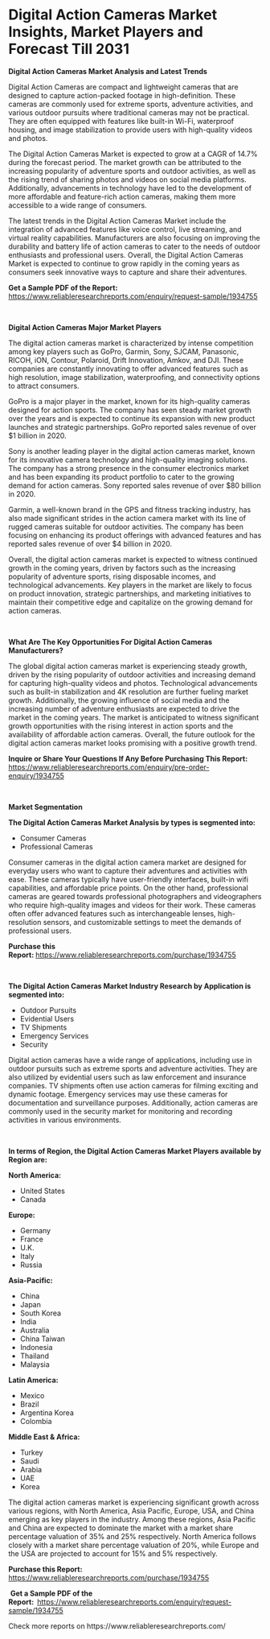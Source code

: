 <p><h1>Digital Action Cameras Market Insights, Market Players and Forecast Till 2031</h1></p><p><strong>Digital Action Cameras Market Analysis and Latest Trends</strong></p>
<p><p>Digital Action Cameras are compact and lightweight cameras that are designed to capture action-packed footage in high-definition. These cameras are commonly used for extreme sports, adventure activities, and various outdoor pursuits where traditional cameras may not be practical. They are often equipped with features like built-in Wi-Fi, waterproof housing, and image stabilization to provide users with high-quality videos and photos.</p><p>The Digital Action Cameras Market is expected to grow at a CAGR of 14.7% during the forecast period. The market growth can be attributed to the increasing popularity of adventure sports and outdoor activities, as well as the rising trend of sharing photos and videos on social media platforms. Additionally, advancements in technology have led to the development of more affordable and feature-rich action cameras, making them more accessible to a wide range of consumers.</p><p>The latest trends in the Digital Action Cameras Market include the integration of advanced features like voice control, live streaming, and virtual reality capabilities. Manufacturers are also focusing on improving the durability and battery life of action cameras to cater to the needs of outdoor enthusiasts and professional users. Overall, the Digital Action Cameras Market is expected to continue to grow rapidly in the coming years as consumers seek innovative ways to capture and share their adventures.</p></p>
<p><strong>Get a Sample PDF of the Report:&nbsp;</strong> <a href="https://www.reliableresearchreports.com/enquiry/request-sample/1934755">https://www.reliableresearchreports.com/enquiry/request-sample/1934755</a></p>
<p>&nbsp;</p>
<p><strong>Digital Action Cameras Major Market Players</strong></p>
<p><p>The digital action cameras market is characterized by intense competition among key players such as GoPro, Garmin, Sony, SJCAM, Panasonic, RICOH, iON, Contour, Polaroid, Drift Innovation, Amkov, and DJI. These companies are constantly innovating to offer advanced features such as high resolution, image stabilization, waterproofing, and connectivity options to attract consumers.</p><p>GoPro is a major player in the market, known for its high-quality cameras designed for action sports. The company has seen steady market growth over the years and is expected to continue its expansion with new product launches and strategic partnerships. GoPro reported sales revenue of over $1 billion in 2020.</p><p>Sony is another leading player in the digital action cameras market, known for its innovative camera technology and high-quality imaging solutions. The company has a strong presence in the consumer electronics market and has been expanding its product portfolio to cater to the growing demand for action cameras. Sony reported sales revenue of over $80 billion in 2020.</p><p>Garmin, a well-known brand in the GPS and fitness tracking industry, has also made significant strides in the action camera market with its line of rugged cameras suitable for outdoor activities. The company has been focusing on enhancing its product offerings with advanced features and has reported sales revenue of over $4 billion in 2020.</p><p>Overall, the digital action cameras market is expected to witness continued growth in the coming years, driven by factors such as the increasing popularity of adventure sports, rising disposable incomes, and technological advancements. Key players in the market are likely to focus on product innovation, strategic partnerships, and marketing initiatives to maintain their competitive edge and capitalize on the growing demand for action cameras.</p></p>
<p>&nbsp;</p>
<p><strong>What Are The Key Opportunities For Digital Action Cameras Manufacturers?</strong></p>
<p><p>The global digital action cameras market is experiencing steady growth, driven by the rising popularity of outdoor activities and increasing demand for capturing high-quality videos and photos. Technological advancements such as built-in stabilization and 4K resolution are further fueling market growth. Additionally, the growing influence of social media and the increasing number of adventure enthusiasts are expected to drive the market in the coming years. The market is anticipated to witness significant growth opportunities with the rising interest in action sports and the availability of affordable action cameras. Overall, the future outlook for the digital action cameras market looks promising with a positive growth trend.</p></p>
<p><strong>Inquire or Share Your Questions If Any Before Purchasing This Report:</strong> <a href="https://www.reliableresearchreports.com/enquiry/pre-order-enquiry/1934755">https://www.reliableresearchreports.com/enquiry/pre-order-enquiry/1934755</a></p>
<p>&nbsp;</p>
<p><strong>Market Segmentation</strong></p>
<p><strong>The Digital Action Cameras Market Analysis by types is segmented into:</strong></p>
<p><ul><li>Consumer Cameras</li><li>Professional Cameras</li></ul></p>
<p><p>Consumer cameras in the digital action camera market are designed for everyday users who want to capture their adventures and activities with ease. These cameras typically have user-friendly interfaces, built-in wifi capabilities, and affordable price points. On the other hand, professional cameras are geared towards professional photographers and videographers who require high-quality images and videos for their work. These cameras often offer advanced features such as interchangeable lenses, high-resolution sensors, and customizable settings to meet the demands of professional users.</p></p>
<p><strong>Purchase this Report:&nbsp;</strong><a href="https://www.reliableresearchreports.com/purchase/1934755">https://www.reliableresearchreports.com/purchase/1934755</a></p>
<p>&nbsp;</p>
<p><strong>The Digital Action Cameras Market Industry Research by Application is segmented into:</strong></p>
<p><ul><li>Outdoor Pursuits</li><li>Evidential Users</li><li>TV Shipments</li><li>Emergency Services</li><li>Security</li></ul></p>
<p><p>Digital action cameras have a wide range of applications, including use in outdoor pursuits such as extreme sports and adventure activities. They are also utilized by evidential users such as law enforcement and insurance companies. TV shipments often use action cameras for filming exciting and dynamic footage. Emergency services may use these cameras for documentation and surveillance purposes. Additionally, action cameras are commonly used in the security market for monitoring and recording activities in various environments.</p></p>
<p>&nbsp;</p>
<p><strong>In terms of Region, the Digital Action Cameras Market Players available by Region are:</strong></p>
<p>
    <p> <strong> North America: </strong>
        <ul>
            <li>United States</li>
            <li>Canada</li>
        </ul>
        </p> 
    <p> <strong> Europe: </strong>
        <ul>
            <li>Germany</li>
            <li>France</li>
            <li>U.K.</li>
            <li>Italy</li>
            <li>Russia</li>
        </ul>
        </p> 
    <p> <strong> Asia-Pacific: </strong>
        <ul>
            <li>China</li>
            <li>Japan</li>
            <li>South Korea</li>
            <li>India</li>
            <li>Australia</li>
            <li>China Taiwan</li>
            <li>Indonesia</li>
            <li>Thailand</li>
            <li>Malaysia</li>
        </ul>
        </p> 
    <p> <strong> Latin America: </strong>
        <ul>
            <li>Mexico</li>
            <li>Brazil</li>
            <li>Argentina Korea</li>
            <li>Colombia</li>
        </ul>
        </p> 
    <p> <strong> Middle East & Africa: </strong>
        <ul>
            <li>Turkey</li>
            <li>Saudi</li>
            <li>Arabia</li>
            <li>UAE</li>
            <li>Korea</li>
        </ul>
    </p>
    </p>
<p><p>The digital action cameras market is experiencing significant growth across various regions, with North America, Asia Pacific, Europe, USA, and China emerging as key players in the industry. Among these regions, Asia Pacific and China are expected to dominate the market with a market share percentage valuation of 35% and 25% respectively. North America follows closely with a market share percentage valuation of 20%, while Europe and the USA are projected to account for 15% and 5% respectively.</p></p>
<p><strong>Purchase this Report: </strong><a href="https://www.reliableresearchreports.com/purchase/1934755">https://www.reliableresearchreports.com/purchase/1934755</a></p>
<p>&nbsp;<strong>Get a Sample PDF of the Report:&nbsp;&nbsp;</strong><a href="https://www.reliableresearchreports.com/enquiry/request-sample/1934755">https://www.reliableresearchreports.com/enquiry/request-sample/1934755</a></p>
<p><strong></strong></p>
<p>Check more reports on https://www.reliableresearchreports.com/</p>